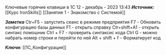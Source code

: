 
Ключевые горячие клавиши в 1С
 12 - декабрь - 2023  13:43 
***Источник:***  [[Курс IronSkills]] [[Занятие 1 - Знакомство с Системой]]

***Заметка*** 
Ctr+F5 - запустить сеанс в режиме предприятия
F7 - Обновить конфигурацию базы данных
F1 - открыть справку
Ctr+shift+А1 - открыть синтакс помошник
Ctrl + F7 - проверить синтаксис кода
Ctrl G - можно набрать номер строки и перейти по ней
Alt + shift + f - Форматирует код

***Ключи:*** [[1С_Конфигурация]]